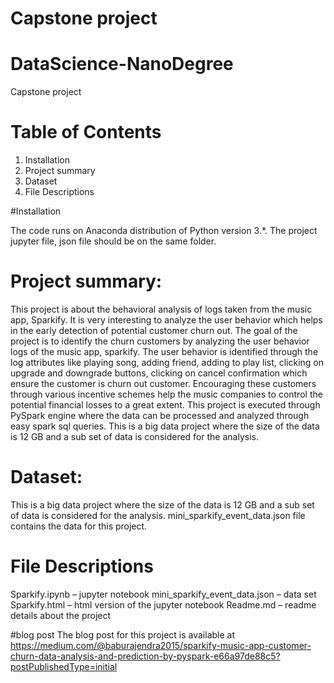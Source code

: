 # Capstone project
# DataScience-NanoDegree

Capstone project

# Table of Contents

1. Installation
2. Project summary
3. Dataset
4. File Descriptions

#Installation

The code runs on Anaconda distribution of Python version 3.*. The project jupyter file, json file should be on the same folder.

# Project summary:
This project is about the behavioral analysis of logs taken from the music app, Sparkify. It is very interesting to analyze the user behavior which helps in the early detection of potential customer churn out.
The goal of the project is to identify the churn customers by analyzing the user behavior logs of the music app, sparkify. The user behavior is identified through the log attributes like playing song, adding friend, adding to play list, clicking on upgrade and downgrade buttons, clicking on cancel confirmation which ensure the customer is churn out customer. 
Encouraging these customers through various incentive schemes help the music companies to control the potential financial losses to a great extent. This project is executed through PySpark engine where the data can be processed and analyzed through easy spark sql queries. This is a big data project where the size of the data is 12 GB and a sub set of data is considered for the analysis.


# Dataset: 
This is a big data project where the size of the data is 12 GB and a sub set of data is considered for the analysis. mini_sparkify_event_data.json file contains the data for this project.


# File Descriptions
Sparkify.ipynb – jupyter notebook
mini_sparkify_event_data.json – data set
Sparkify.html – html version of the jupyter notebook
Readme.md – readme details about the project

#blog post
The blog post for this project is available at
https://medium.com/@baburajendra2015/sparkify-music-app-customer-churn-data-analysis-and-prediction-by-pyspark-e66a97de88c5?postPublishedType=initial
